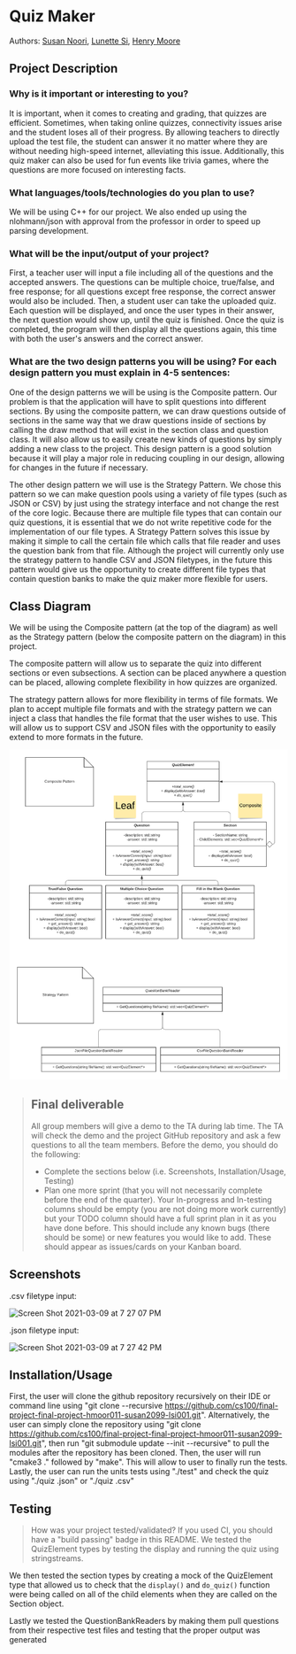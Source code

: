 # Quiz Maker
Authors: [Susan Noori](https://github.com/susan2099), [Lunette Si](https://github.com/lunettesi), [Henry Moore](https://github.com/hmoorerg)

## Project Description
### Why is it important or interesting to you?
It is important, when it comes to creating and grading, that quizzes are efficient. Sometimes, when taking online quizzes, connectivity issues arise and the student loses all of their progress. By allowing teachers to directly upload the test file, the student can answer it no matter where they are without needing high-speed internet, alleviating this issue. Additionally, this quiz maker can also be used for fun events like trivia games, where the questions are more focused on interesting facts. 
### What languages/tools/technologies do you plan to use?
We will be using C++ for our project. We also ended up using the  nlohmann/json with approval from the professor in order to speed up parsing development. 
### What will be the input/output of your project?
First, a teacher user will input a file including all of the questions and the accepted answers. The questions can be multiple choice, true/false, and free response; for all questions except free response, the correct answer would also be included. Then, a student user can take the uploaded quiz. Each question will be displayed, and once the user types in their answer, the next question would show up, until the quiz is finished. Once the quiz is completed, the program will then display all the questions again, this time with both the user's answers and the correct answer.
### What are the two design patterns you will be using? For each design pattern you must explain in 4-5 sentences:
One of the design patterns we will be using is the Composite pattern. Our problem is that the application will have to split questions into different sections. By using the composite pattern, we can draw questions outside of sections in the same way that we draw questions inside of sections by calling the draw method that will exist in the section class and question class. It will also allow us to easily create new kinds of questions by simply adding a new class to the project. This design pattern is a good solution because it will play a major role in reducing coupling in our design, allowing for changes in the future if necessary.

The other design pattern we will use is the Strategy Pattern. We chose this pattern so we can make question pools using a variety of file types (such as JSON or CSV) by just using the strategy interface and not change the rest of the core logic. Because there are multiple file types that can contain our quiz questions, it is essential that we do not write repetitive code for the implementation of our file types. A Strategy Pattern solves this issue by making it simple to call the certain file which calls that file reader and uses the question bank from that file. Although the project will currently only use the strategy pattern to handle CSV and JSON filetypes, in the future this pattern would give us the opportunity to create different file types that contain question banks to make the quiz maker more flexible for users.

## Class Diagram
 We will be using the Composite pattern (at the top of the diagram) as well as the Strategy pattern (below the composite pattern on the diagram) in this project. 

The composite pattern will allow us to separate the quiz into different sections or even subsections. A section can be placed anywhere a question can be placed, allowing complete flexibility in how quizzes are organized.

The strategy pattern allows for more flexibility in terms of file formats. We plan to accept multiple file formats and with the strategy pattern we can inject a class that handles the file format that the user wishes to use. This will allow us to support CSV and JSON files with the opportunity to easily extend to more formats in the future.

 ![Class Diagram](FinalProjectDiagram.png)

 > ## Final deliverable
 > All group members will give a demo to the TA during lab time. The TA will check the demo and the project GitHub repository and ask a few questions to all the team members. 
 > Before the demo, you should do the following:
 > * Complete the sections below (i.e. Screenshots, Installation/Usage, Testing)
 > * Plan one more sprint (that you will not necessarily complete before the end of the quarter). Your In-progress and In-testing columns should be empty (you are not doing more work currently) but your TODO column should have a full sprint plan in it as you have done before. This should include any known bugs (there should be some) or new features you would like to add. These should appear as issues/cards on your Kanban board. 
 
 ## Screenshots
 .csv filetype input:
 
![Screen Shot 2021-03-09 at 7 27 07 PM](https://user-images.githubusercontent.com/76899884/110572165-c1264200-810d-11eb-9c6a-5f7154273ef9.png)

.json filetype input:

![Screen Shot 2021-03-09 at 7 27 42 PM](https://user-images.githubusercontent.com/76899884/110572172-c4b9c900-810d-11eb-872e-c9cfbe41ad74.png)

 ## Installation/Usage
 First, the user will clone the github repository recursively on their IDE or command line using "git clone --recursive https://github.com/cs100/final-project-final-project-hmoor011-susan2099-lsi001.git". Alternatively, the user can simply clone the repository using "git clone https://github.com/cs100/final-project-final-project-hmoor011-susan2099-lsi001.git", then run "git submodule update --init --recursive" to pull the modules after the repository has been cloned.
 Then, the user will run "cmake3 ." followed by "make". This will allow to user to finally run the tests.
 Lastly, the user can run the units tests using "./test" and check the quiz using "./quiz <filename>.json" or "./quiz <filename>.csv"
 

 ## Testing
 > How was your project tested/validated? If you used CI, you should have a "build passing" badge in this README.
We tested the QuizElement types by testing the display and running the quiz using stringstreams.

We then tested the section types by creating a mock of the QuizElement type that allowed us to check that the `display()` and `do_quiz()` function were being called on all of the child elements when they are called on the Section object.

Lastly we tested the QuestionBankReaders by making them pull questions from their respective test files and testing that the proper output was generated
 

